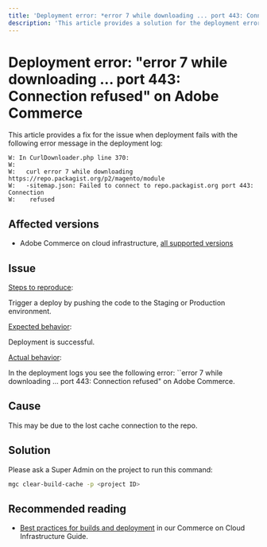 ```yaml
---
title: 'Deployment error: *error 7 while downloading ... port 443: Connection refused* on Adobe Commerce'
description: 'This article provides a solution for the deployment error: *"error 7 while downloading ... port 443: Connection refused"*.'
---
```


# Deployment error: "error 7 while downloading ... port 443: Connection refused" on Adobe Commerce

This article provides a fix for the issue when deployment fails with the following error message in the deployment log:

```console
W: In CurlDownloader.php line 370:
W:
W:   curl error 7 while downloading https://repo.packagist.org/p2/magento/module
W:   -sitemap.json: Failed to connect to repo.packagist.org port 443: Connection
W:    refused
```

## Affected versions

* Adobe Commerce on cloud infrastructure, [all supported versions](https://magento.com/sites/default/files/magento-software-lifecycle-policy.pdf)

## Issue

 <u>Steps to reproduce</u>:

 Trigger a deploy by pushing the code to the Staging or Production environment.

 <u>Expected behavior</u>:

 Deployment is successful.

 <u>Actual behavior</u>:

 In the deployment logs you see the following error: ``error 7 while downloading ... port 443: Connection refused" on Adobe Commerce.

## Cause

 This may be due to the lost cache connection to the repo.

## Solution

 Please ask a Super Admin on the project to run this command:

 ```bash
 mgc clear-build-cache -p <project ID>
 ```

## Recommended reading

* [Best practices for builds and deployment](https://experienceleague.adobe.com/docs/commerce-cloud-service/user-guide/develop/deploy/best-practices.html) in our Commerce on Cloud Infrastructure Guide.

